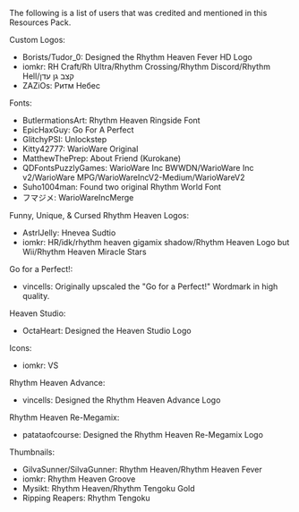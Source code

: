 The following is a list of users that was credited and mentioned in this Resources Pack.

Custom Logos:
- Borists/Tudor_0: Designed the Rhythm Heaven Fever HD Logo
- iomkr: RH Craft/Rh Ultra/Rhythm Crossing/Rhythm Discord/Rhythm Hell/קצב גן עדן
- ZAZiOs: Ритм Небес

Fonts:
- ButlermationsArt: Rhythm Heaven Ringside Font
- EpicHaxGuy: Go For A Perfect
- GlitchyPSI: Unlockstep
- Kitty42777: WarioWare Original
- MatthewThePrep: About Friend (Kurokane)
- QDFontsPuzzlyGames: WarioWare Inc BWWDN/WarioWare Inc v2/WarioWare MPG/WarioWareIncV2-Medium/WarioWareV2
- Suho1004man: Found two original Rhythm World Font
- フマジメ: WarioWareIncMerge

Funny, Unique, & Cursed Rhythm Heaven Logos:
- AstrlJelly: Hnevea Sudtio
- iomkr: HR/idk/rhythm heaven gigamix shadow/Rhythm Heaven Logo but Wii/Rhythm Heaven Miracle Stars

Go for a Perfect!:
- vincells: Originally upscaled the "Go for a Perfect!" Wordmark in high quality.

Heaven Studio:
- OctaHeart: Designed the Heaven Studio Logo

Icons:
- iomkr: VS

Rhythm Heaven Advance:
- vincells: Designed the Rhythm Heaven Advance Logo

Rhythm Heaven Re-Megamix:
- patataofcourse: Designed the Rhythm Heaven Re-Megamix Logo

Thumbnails:
- GilvaSunner/SilvaGunner: Rhythm Heaven/Rhythm Heaven Fever
- iomkr: Rhythm Heaven Groove
- Mysikt: Rhythm Heaven/Rhythm Tengoku Gold
- Ripping Reapers: Rhythm Tengoku
